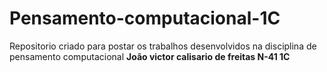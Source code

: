 # Pensamento-computacional-1C
Repositorio criado para postar os trabalhos desenvolvidos na disciplina de pensamento computacional
**João victor calisario de freitas N-41 1C**
